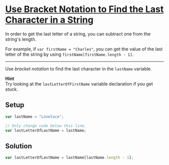# [Use Bracket Notation to Find the Last Character in a String](https://learn.freecodecamp.org/javascript-algorithms-and-data-structures/basic-javascript/use-bracket-notation-to-find-the-last-character-in-a-string)

In order to get the last letter of a string, you can subtract one from the string's length.

For example, if `var firstName = "Charles"`, you can get the value of the last letter of the string by using `firstName[firstName.length - 1]`.

---

Use _bracket notation_ to find the last character in the `lastName` variable.

**Hint**  
Try looking at the `lastLetterOfFirstName` variable declaration if you get stuck.

## Setup

```js
var lastName = "Lovelace";

// Only change code below this line.
var lastLetterOfLastName = lastName;
```

## Solution

```js
var lastLetterOfLastName = lastName[lastName.length - 1];
```